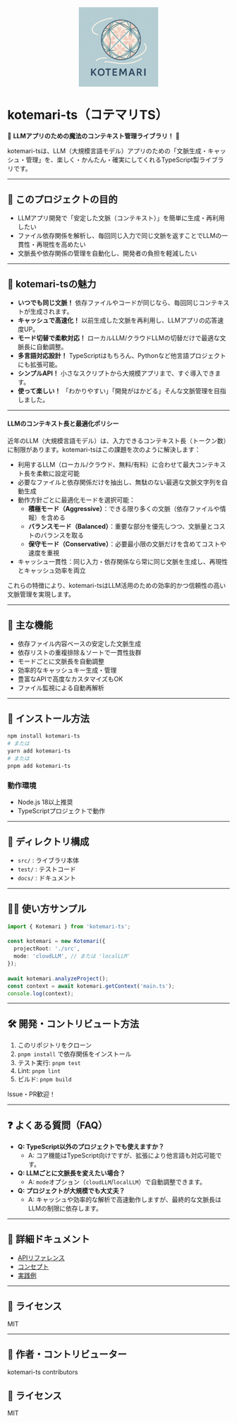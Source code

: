 <div align="center">
  <img src="docs/logo.png" alt="kotemari-ts ロゴ" width="180" />
</div>

# kotemari-ts（コテマリTS）

🌸 **LLMアプリのための魔法のコンテキスト管理ライブラリ！** 🌸

kotemari-tsは、LLM（大規模言語モデル）アプリのための「文脈生成・キャッシュ・管理」を、楽しく・かんたん・確実にしてくれるTypeScript製ライブラリです。

---

## 🥇 このプロジェクトの目的
- LLMアプリ開発で「安定した文脈（コンテキスト）」を簡単に生成・再利用したい
- ファイル依存関係を解析し、毎回同じ入力で同じ文脈を返すことでLLMの一貫性・再現性を高めたい
- 文脈長や依存関係の管理を自動化し、開発者の負担を軽減したい

---

## 🎉 kotemari-tsの魅力
- **いつでも同じ文脈！** 依存ファイルやコードが同じなら、毎回同じコンテキストが生成されます。
- **キャッシュで高速化！** 以前生成した文脈を再利用し、LLMアプリの応答速度UP。
- **モード切替で柔軟対応！** ローカルLLM/クラウドLLMの切替だけで最適な文脈長に自動調整。
- **多言語対応設計！** TypeScriptはもちろん、Pythonなど他言語プロジェクトにも拡張可能。
- **シンプルAPI！** 小さなスクリプトから大規模アプリまで、すぐ導入できます。
- **使って楽しい！** 「わかりやすい」「開発がはかどる」そんな文脈管理を目指しました。

---

#### LLMのコンテキスト長と最適化ポリシー

近年のLLM（大規模言語モデル）は、入力できるコンテキスト長（トークン数）に制限があります。kotemari-tsはこの課題を次のように解決します：

- 利用するLLM（ローカル/クラウド、無料/有料）に合わせて最大コンテキスト長を柔軟に設定可能
- 必要なファイルと依存関係だけを抽出し、無駄のない最適な文脈文字列を自動生成
- 動作方針ごとに最適化モードを選択可能：
    - **積極モード（Aggressive）**：できる限り多くの文脈（依存ファイルや情報）を含める
    - **バランスモード（Balanced）**：重要な部分を優先しつつ、文脈量とコストのバランスを取る
    - **保守モード（Conservative）**：必要最小限の文脈だけを含めてコストや速度を重視
- キャッシュ一貫性：同じ入力・依存関係なら常に同じ文脈を生成し、再現性とキャッシュ効率を両立

これらの特徴により、kotemari-tsはLLM活用のための効率的かつ信頼性の高い文脈管理を実現します。

---

## 🌟 主な機能
- 依存ファイル内容ベースの安定した文脈生成
- 依存リストの重複排除＆ソートで一貫性抜群
- モードごとに文脈長を自動調整
- 効率的なキャッシュキー生成・管理
- 豊富なAPIで高度なカスタマイズもOK
- ファイル監視による自動再解析

---

## 🚀 インストール方法
```sh
npm install kotemari-ts
# または
yarn add kotemari-ts
# または
pnpm add kotemari-ts
```

### 動作環境
- Node.js 18以上推奨
- TypeScriptプロジェクトで動作

---

## 📂 ディレクトリ構成
- `src/` : ライブラリ本体
- `test/` : テストコード
- `docs/` : ドキュメント

---

## 🧙‍♀️ 使い方サンプル
```typescript
import { Kotemari } from 'kotemari-ts';

const kotemari = new Kotemari({
  projectRoot: './src',
  mode: 'cloudLLM', // または 'localLLM'
});

await kotemari.analyzeProject();
const context = await kotemari.getContext('main.ts');
console.log(context);
```

---

## 🛠️ 開発・コントリビュート方法
1. このリポジトリをクローン
2. `pnpm install` で依存関係をインストール
3. テスト実行: `pnpm test`
4. Lint: `pnpm lint`
5. ビルド: `pnpm build`

Issue・PR歓迎！

---

## ❓ よくある質問（FAQ）
- **Q: TypeScript以外のプロジェクトでも使えますか？**
  - A: コア機能はTypeScript向けですが、拡張により他言語も対応可能です。
- **Q: LLMごとに文脈長を変えたい場合？**
  - A: `mode`オプション（`cloudLLM`/`localLLM`）で自動調整できます。
- **Q: プロジェクトが大規模でも大丈夫？**
  - A: キャッシュや効率的な解析で高速動作しますが、最終的な文脈長はLLMの制限に依存します。

---

## 📖 詳細ドキュメント
- [APIリファレンス](./docs/api_reference.md)
- [コンセプト](./docs/concept.md)
- [実践例](./docs/usage_examples.md)

---

## 📝 ライセンス
MIT

---

## 🙏 作者・コントリビューター
kotemari-ts contributors

## 📝 ライセンス
MIT
